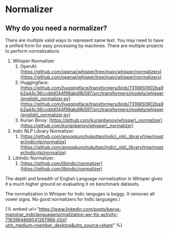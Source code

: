 # Normalizer

## Why do you need a normalizer?

There are multiple valid ways to represent same text. You may need to have a unified form for easy processing by machines. There are multiple projects to perform normalizations

1. Whisper Normalizer
   1. OpenAI: [https://github.com/openai/whisper/tree/main/whisper/normalizers](https://github.com/openai/whisper/tree/main/whisper/normalizers)
   2. Huggingface: [https://github.com/huggingface/transformers/blob/7319850902ba9b2a44c36ccddd044f98abd9b597/src/transformers/models/whisper/english\_normalizer.py](https://github.com/huggingface/transformers/blob/7319850902ba9b2a44c36ccddd044f98abd9b597/src/transformers/models/whisper/english\_normalizer.py)
   3. Kurian Binoy: [https://github.com/kurianbenoy/whisper\_normalizer](https://github.com/kurianbenoy/whisper\_normalizer)
2. Indic NLP Library Normalizer:
   1. [https://github.com/anoopkunchukuttan/indic\_nlp\_library/tree/master/indicnlp/normalize](https://github.com/anoopkunchukuttan/indic\_nlp\_library/tree/master/indicnlp/normalize)
3. LibIndic Normalizer:
   1. [https://github.com/libindic/normalizer](https://github.com/libindic/normalizer)

The depth and breadth of English Language normalization in Whisper gives it a much higher ground on evaluating it on benchmark datasets.

The normalization in Whisper for Indic languges is buggy. It removes all vowel signs. No good normalizers for Indic languages.\


{% embed url="https://www.linkedin.com/posts/kavya-manohar_indiclanguagenormalization-asr-tts-activity-7163964868541267968-iI2q?utm_medium=member_desktop&utm_source=share" %}
